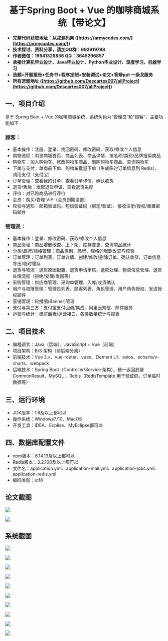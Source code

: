 <h1 align="center">基于Spring Boot + Vue 的咖啡商城系统【带论文】</h1></p>

- <b>完整代码获取地址：从戎源码网 ([https://armycodes.com/](https://armycodes.com/))</b>
- <b>技术探讨、资料分享，请加QQ群：692619798</b>
- <b>作者微信：19941326836  QQ：3645296857</b>
- <b>承接计算机毕业设计、Java毕业设计、Python毕业设计、深度学习、机器学习</b>
- <b>选题+开题报告+任务书+程序定制+安装调试+论文+答辩ppt 一条龙服务</b>
- <b>所有选题地址 ([https://github.com/Descartes007/allProject](https://github.com/Descartes007/allProject)) </b>

## 一、项目介绍

基于 Spring Boot + Vue 的咖啡商城系统，系统角色为“管理员”和“顾客”，主要功能如下
### 顾客：
- 基本操作：注册、登录、找回密码、修改密码、获取/修改个人信息
- 购物流程：浏览商城首页、商品列表、商品详情、按名称/类别/品牌搜索商品
- 购物车：加入购物车、修改购物车商品、删除购物车商品、查询购物车
- 下单与支付：单商品下单、购物车批量下单（生成临时订单信息到 Redis）、调用支付（支付宝）
- 订单管理：查看我的订单、查看订单详情、确认收货
- 退货/售后：发起退货申请、查看退货进度
- 评价：对已购商品进行评价
- 会员：购买/管理 VIP（会员到期设置）
- 校验与通知：邮箱验证码、短信验证码（绑定/验证）、接收注册/授权/重置密码邮件
### 管理员：
- 基本操作：登录、修改密码、获取/修改个人信息
- 商品管理：商品增删改查、上下架、库存变更、查询商品统计
- 分类/品牌/规格管理：商品类别、品牌、规格的增删改查与校验
- 订单管理：订单列表、订单详情、创建/修改/删除订单、确认收货、订单信息导出/临时缓存
- 退货与物流：退货原因配置、退货申请审核、退款处理、物流信息管理、退货处理流程（拒绝/受理/发回等）
- 采购管理：供应商管理、采购单管理、入库/收货确认
- 用户与权限管理：管理员列表、顾客列表、角色管理、用户角色授权、发送授权邮件
- 营销管理：轮播图(Banner)管理
- 支付与第三方：支付宝支付回调/集成、阿里云短信、邮件服务
- 运营与统计：概览面板/运营接口、各类数量统计与报表

## 二、项目技术

- 编程语言：Java（后端），JavaScript + Vue（前端）
- 项目架构：B/S 架构（前后端分离）
- 前端技术：Vue 2.x、vue-router、vuex、Element UI、axios、echarts/v-charts、webpack
- 后端技术：Spring Boot（Controller/Service 架构）、统一返回封装 CommonResult、MySQL 、Redis（RedisTemplate 用于验证码、订单临时数据等）


## 三、运行环境

- JDK版本：1.8及以上都可以
- 操作系统：Windows7/10、MacOS
- 开发工具：IDEA、Ecplise、MyEclipse都可以

## 四、数据库配置文件

- npm版本：6.14.13及以上都可以
- Redis版本：3.2.100及以上都可以
- 文件名：application.yml、application-mail.yml、application-jdbc.yml、application-redis.yml
- 编码类型：utf8

## 论文截图

![](screenshot/1.png)

![](screenshot/2.png)

## 系统截图

![](screenshot/3.png)

![](screenshot/4.png)

![](screenshot/5.png)

![](screenshot/6.png)

![](screenshot/7.png)

![](screenshot/8.png)

![](screenshot/9.png)

![](screenshot/10.png)

![](screenshot/11.png)

![](screenshot/12.png)
